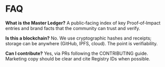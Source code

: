 # FAQ

**What is the Master Ledger?**
A public‑facing index of key Proof‑of‑Impact entries and brand facts that the community can trust and verify.

**Is this a blockchain?**
No. We use cryptographic hashes and receipts; storage can be anywhere (GitHub, IPFS, cloud). The point is verifiability.

**Can I contribute?**
Yes, via PRs following the CONTRIBUTING guide. Marketing copy should be clear and cite Registry IDs when possible.
